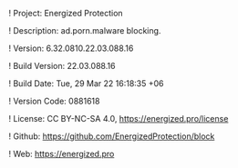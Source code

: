 ! Project: Energized Protection

! Description: ad.porn.malware blocking.

! Version: 6.32.0810.22.03.088.16

! Build Version: 22.03.088.16

! Build Date: Tue, 29 Mar 22 16:18:35 +06

! Version Code: 0881618

! License: CC BY-NC-SA 4.0, https://energized.pro/license

! Github: https://github.com/EnergizedProtection/block

! Web: https://energized.pro
